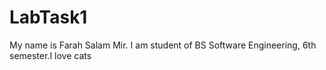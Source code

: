 # LabTask1
My name is Farah Salam Mir. I am student of BS Software Engineering, 6th semester.I love cats
